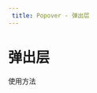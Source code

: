 ```yaml
---
 title: Popover - 弹出层
---
```


# 弹出层

使用方法

<ClientOnly>
  <button-demos></button-demos>
</ClientOnly>